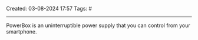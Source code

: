 Created: 03-08-2024 17:57
Tags: #
___
PowerBox is an uninterruptible power supply that you can control from your smartphone.

